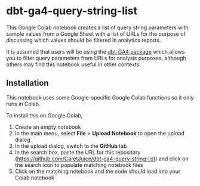 # dbt-ga4-query-string-list

This Google Colab notebook creates a list of query string parameters with sample values from a Google Sheet with a list of URLs for the purpose of discussing which values should be filtered in analytics reports.

It is assumed that users will be using the [dbt-GA4 package](https://github.com/Velir/dbt-ga4/) which allows you to filter query parameters from URLs for analysis purposes, although others may find this notebook useful in other contexts.

## Installation
This notebook uses some Google-specific Google Colab functions so it only runs in Colab.

To install this on Google Colab, 

1. Create an empty notebook
2. In the main menu, select **File** > **Upload Notebook** to open the upload dialog
3. In the upload dialog, switch to the **GitHub** tab
4. In the search box, paste the URL for this repository (https://github.com/CaretJuice/dbt-ga4-query-string-list) and click on the search icon to populate matching notebook files
5. Click on the matching notebook and the code should load into your Colab notebook
